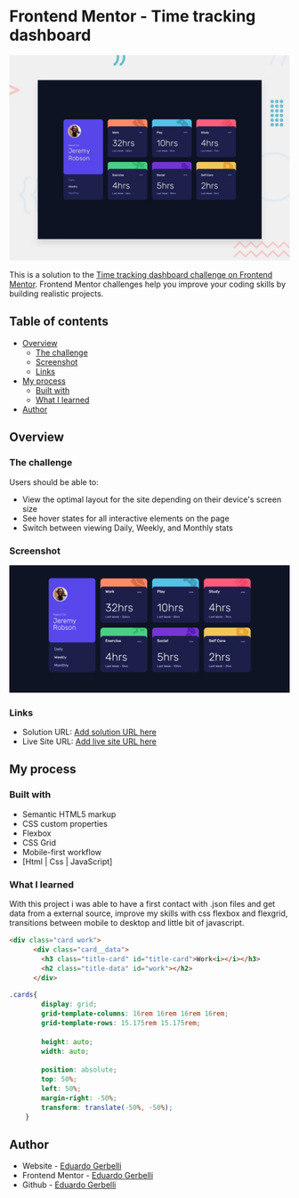 # Frontend Mentor - Time tracking dashboard

![Design preview for the Time tracking dashboard coding challenge](./design/desktop-preview.jpg)


This is a solution to the [Time tracking dashboard challenge on Frontend Mentor](https://www.frontendmentor.io/challenges/time-tracking-dashboard-UIQ7167Jw). Frontend Mentor challenges help you improve your coding skills by building realistic projects. 

## Table of contents

- [Overview](#overview)
  - [The challenge](#the-challenge)
  - [Screenshot](#screenshot)
  - [Links](#links)
- [My process](#my-process)
  - [Built with](#built-with)
  - [What I learned](#what-i-learned)
- [Author](#author)

## Overview

### The challenge

Users should be able to:

- View the optimal layout for the site depending on their device's screen size
- See hover states for all interactive elements on the page
- Switch between viewing Daily, Weekly, and Monthly stats

### Screenshot

![](Screenshot.png)


### Links

- Solution URL: [Add solution URL here](https://github.com/gerbelli27/timetracking)
- Live Site URL: [Add live site URL here](https://gerbelli27.github.io/timetracking/)

## My process

### Built with

- Semantic HTML5 markup
- CSS custom properties
- Flexbox
- CSS Grid
- Mobile-first workflow
- [Html | Css | JavaScript]


### What I learned

With this project i was able to have a first contact with .json files and get data from a external source, improve my skills with css flexbox and flexgrid, transitions between mobile to desktop and little bit of javascript.



```html
<div class="card work">
      <div class="card__data">
        <h3 class="title-card" id="title-card">Work<i></i></h3>
        <h2 class="title-data" id="work"></h2>
      </div>
```
```css
.cards{
        display: grid;
        grid-template-columns: 16rem 16rem 16rem 16rem;
        grid-template-rows: 15.175rem 15.175rem;

        height: auto;
        width: auto;

        position: absolute;
        top: 50%;
        left: 50%;
        margin-right: -50%;
        transform: translate(-50%, -50%);
    }
```

## Author

- Website - [Eduardo Gerbelli](https://www.linkedin.com/in/eduardogerbelli/)
- Frontend Mentor - [Eduardo Gerbelli](https://www.frontendmentor.io/profile/gerbelli27)
- Github - [Eduardo Gerbelli](https://github.com/gerbelli27)
